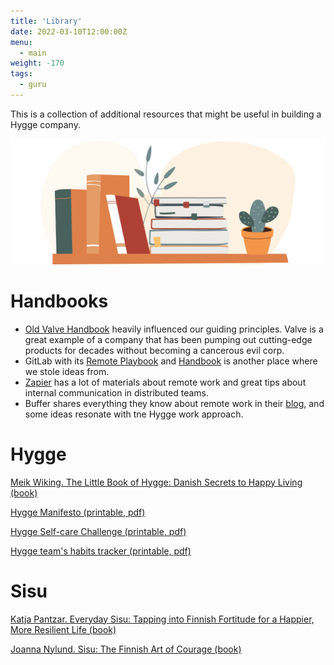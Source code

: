 ```yaml
---
title: 'Library'
date: 2022-03-10T12:00:00Z
menu:
  - main
weight: -170
tags:
  - guru
---
```


This is a collection of additional resources that might be useful in building a Hygge company.

![Library](/img/library.png)

# Handbooks

* [Old Valve Handbook](https://steamcdn-a.akamaihd.net/apps/valve/Valve_NewEmployeeHandbook.pdf) heavily influenced our guiding principles. Valve is a great example of a company that has been pumping out cutting-edge products for decades without becoming a cancerous evil corp.
* GitLab with its [Remote Playbook](https://about.gitlab.com/company/culture/all-remote/) and [Handbook](https://about.gitlab.com/handbook/) is another place where we stole ideas from.
* [Zapier](https://zapier.com/learn/remote-work/) has a lot of materials about remote work and great tips about internal communication in distributed teams.
* Buffer shares everything they know about remote work in their [blog](https://buffer.com/resources/remote-work/), and some ideas resonate with tne Hygge work approach.

# Hygge

[Meik Wiking. The Little Book of Hygge: Danish Secrets to Happy Living (book)](https://www.amazon.com/Little-Book-Hygge-Danish-Secrets/dp/0062658808)

[Hygge Manifesto (printable, pdf)](/files/Hygge-manifesto.pdf)

[Hygge Self-care Challenge (printable, pdf)](/files/Habits-tracker.png)

[Hygge team's habits tracker (printable, pdf)](/files/self-care-checklist.png)

# Sisu

[Katja Pantzar. Everyday Sisu: Tapping into Finnish Fortitude for a Happier, More Resilient Life (book)](https://www.amazon.com/Everyday-Sisu-Tapping-Fortitude-Resilient/dp/059341926X)

[Joanna Nylund. Sisu: The Finnish Art of Courage (book)](https://www.amazon.com/gp/product/B078W7C4TB/ref=dbs_a_def_rwt_hsch_vapi_tkin_p1_i0)
